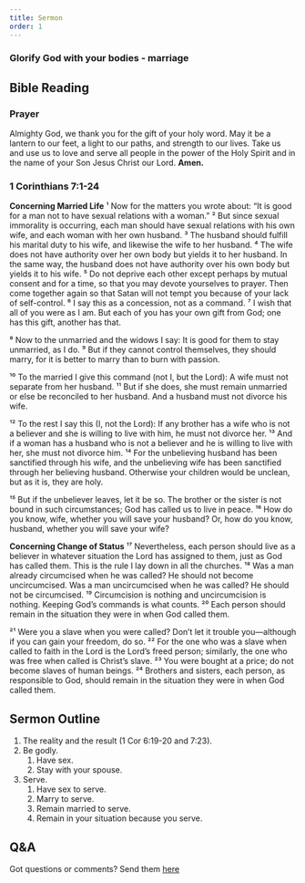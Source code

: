 ```yaml
---
title: Sermon 
order: 1
---
```


### Glorify God with your bodies - marriage
## Bible Reading

### Prayer
Almighty God, we thank you for the gift of your holy word. May it be a lantern to our feet, a light to our paths, and strength to our lives. Take us and use us to love and serve all people in the power of the Holy Spirit and in the name of your Son Jesus Christ our Lord.
**Amen.**


### 1 Corinthians 7:1-24

**Concerning Married Life**
¹ Now for the matters you wrote about: “It is good for a man not to have sexual relations with a woman.” ² But since sexual immorality is occurring, each man should have sexual relations with his own wife, and each woman with her own husband. ³ The husband should fulfill his marital duty to his wife, and likewise the wife to her husband. ⁴ The wife does not have authority over her own body but yields it to her husband. In the same way, the husband does not have authority over his own body but yields it to his wife. ⁵ Do not deprive each other except perhaps by mutual consent and for a time, so that you may devote yourselves to prayer. Then come together again so that Satan will not tempt you because of your lack of self-control. ⁶ I say this as a concession, not as a command. ⁷ I wish that all of you were as I am. But each of you has your own gift from God; one has this gift, another has that.

⁸ Now to the unmarried and the widows I say: It is good for them to stay unmarried, as I do. ⁹ But if they cannot control themselves, they should marry, for it is better to marry than to burn with passion.

¹⁰ To the married I give this command (not I, but the Lord): A wife must not separate from her husband. ¹¹ But if she does, she must remain unmarried or else be reconciled to her husband. And a husband must not divorce his wife.

¹² To the rest I say this (I, not the Lord): If any brother has a wife who is not a believer and she is willing to live with him, he must not divorce her. ¹³ And if a woman has a husband who is not a believer and he is willing to live with her, she must not divorce him. ¹⁴ For the unbelieving husband has been sanctified through his wife, and the unbelieving wife has been sanctified through her believing husband. Otherwise your children would be unclean, but as it is, they are holy.

¹⁵ But if the unbeliever leaves, let it be so. The brother or the sister is not bound in such circumstances; God has called us to live in peace. ¹⁶ How do you know, wife, whether you will save your husband? Or, how do you know, husband, whether you will save your wife?

**Concerning Change of Status**
¹⁷ Nevertheless, each person should live as a believer in whatever situation the Lord has assigned to them, just as God has called them. This is the rule I lay down in all the churches. ¹⁸ Was a man already circumcised when he was called? He should not become uncircumcised. Was a man uncircumcised when he was called? He should not be circumcised. ¹⁹ Circumcision is nothing and uncircumcision is nothing. Keeping God’s commands is what counts. ²⁰ Each person should remain in the situation they were in when God called them.

²¹ Were you a slave when you were called? Don’t let it trouble you—although if you can gain your freedom, do so. ²² For the one who was a slave when called to faith in the Lord is the Lord’s freed person; similarly, the one who was free when called is Christ’s slave. ²³ You were bought at a price; do not become slaves of human beings. ²⁴ Brothers and sisters, each person, as responsible to God, should remain in the situation they were in when God called them.


## Sermon Outline
1. The reality and the result (1 Cor 6:19-20 and 7:23).
2. Be godly. 
    1. Have sex. 
    2. Stay with your spouse.
3. Serve.  
    1. Have sex to serve.
    2. Marry to serve. 
    3. Remain married to serve. 
    4. Remain in your situation because you serve. 


## Q&A
Got questions or comments? Send them [here](https://tinyurl.com/SGHACQuestionsAnswers)
